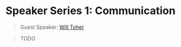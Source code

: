 # Speaker Series 1: Communication

> Guest Speaker: [Will Toher](https://github.com/wilt00)

> TODO
